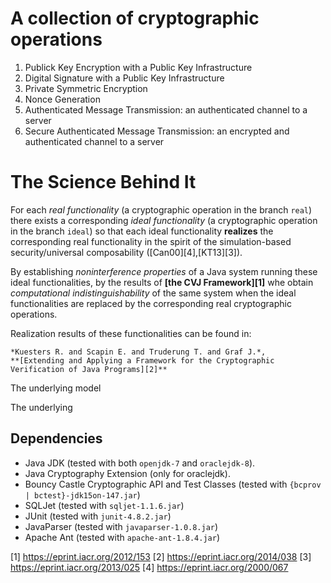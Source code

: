 # A collection of cryptographic operations

1. Publick Key Encryption with a Public Key Infrastructure
2. Digital Signature with a Public Key Infrastructure
3. Private Symmetric Encryption
4. Nonce Generation
5. Authenticated Message Transmission: an authenticated channel to a server
6. Secure Authenticated Message Transmission: an encrypted and authenticated channel to a server


# The Science Behind It

For each *real functionality* (a cryptographic operation in the branch
`real`) there exists a corresponding *ideal functionality* (a
cryptographic operation in the branch `ideal`) so that each ideal
functionality **realizes** the corresponding real functionality in the
spirit of the simulation-based security/universal composability ([Can00][4],[KT13][3]).

By establishing *noninterference properties* of a Java system running
these ideal functionalities, by the results of **[the CVJ
Framework][1]** whe obtain *computational indistinguishability* of the
same system when the ideal functionalities are replaced by the
corresponding real cryptographic operations.

Realization results of these functionalities can be found in:

```
*Kuesters R. and Scapin E. and Truderung T. and Graf J.*,
**[Extending and Applying a Framework for the Cryptographic Verification of Java Programs][2]**
```

The underlying model



The underlying 

## Dependencies

* Java JDK (tested with both `openjdk-7` and `oraclejdk-8`).
* Java Cryptography Extension (only for oraclejdk).
* Bouncy Castle Cryptographic API and Test Classes (tested with `{bcprov | bctest}-jdk15on-147.jar`)
* SQLJet (tested with `sqljet-1.1.6.jar`)
* JUnit (tested with `junit-4.8.2.jar`)
* JavaParser (tested with `javaparser-1.0.8.jar`)
* Apache Ant (tested with `apache-ant-1.8.4.jar`)



[1] https://eprint.iacr.org/2012/153 
[2] https://eprint.iacr.org/2014/038 
[3] https://eprint.iacr.org/2013/025
[4] https://eprint.iacr.org/2000/067